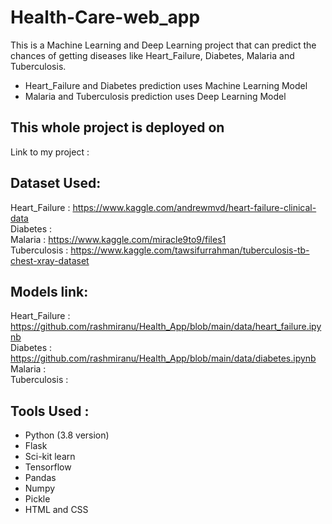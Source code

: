 # Health-Care-web_app
This is a Machine Learning and Deep Learning project that can predict the chances of getting diseases like Heart_Failure, Diabetes, Malaria and Tuberculosis.<br>
- Heart_Failure and Diabetes prediction uses Machine Learning Model <br>
- Malaria and Tuberculosis prediction uses Deep Learning Model

## This whole project is deployed on 
Link to my project :

## Dataset Used:
Heart_Failure : https://www.kaggle.com/andrewmvd/heart-failure-clinical-data <br>
Diabetes : <br>
Malaria : https://www.kaggle.com/miracle9to9/files1 <br>
Tuberculosis : https://www.kaggle.com/tawsifurrahman/tuberculosis-tb-chest-xray-dataset <br>

## Models link:
Heart_Failure : https://github.com/rashmiranu/Health_App/blob/main/data/heart_failure.ipynb <br>
Diabetes : https://github.com/rashmiranu/Health_App/blob/main/data/diabetes.ipynb <br>
Malaria : <br>
Tuberculosis : <br>

## Tools Used :
- Python (3.8 version)
- Flask
- Sci-kit learn
- Tensorflow
- Pandas
- Numpy
- Pickle
- HTML and CSS

